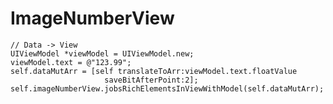 #  ImageNumberView

    // Data -> View
    UIViewModel *viewModel = UIViewModel.new;
    viewModel.text = @"123.99";
    self.dataMutArr = [self translateToArr:viewModel.text.floatValue
                         saveBitAfterPoint:2];
    self.imageNumberView.jobsRichElementsInViewWithModel(self.dataMutArr);
